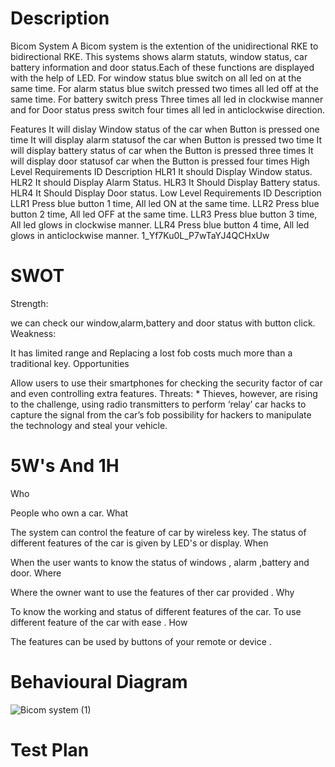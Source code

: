 
# Description


Bicom System
A Bicom system is the extention of the unidirectional RKE to bidirectional RKE. This systems shows alarm statuts, window status, car battery information and door status.Each of these functions are displayed with the help of LED. For window status blue switch on all led on at the same time. For alarm status blue switch pressed two times all led off at the same time. For battery switch press Three times all led in clockwise manner and for Door status press switch four times all led in anticlockwise direction.


Features
It will dislay Window status of the car when Button is pressed one time
It will display alarm statusof the car when Button is pressed two time
It will display battery status of car when the Button is pressed three times
It will display door statusof car when the Button is pressed four times
High Level Requirements
ID	Description
HLR1	It should Display Window status.
HLR2	It should Display Alarm Status.
HLR3	It Should Display Battery status.
HLR4	It Should Display Door status.
Low Level Requirements
ID	Description
LLR1	Press blue button 1 time, All led ON at the same time.
LLR2	Press blue button 2 time, All led OFF at the same time.
LLR3	Press blue button 3 time, All led glows in clockwise manner.
LLR4	Press blue button 4 time, All led glows in anticlockwise manner.
1_Yf7Ku0L_P7wTaYJ4QCHxUw

 # SWOT
Strength:

we can check our window,alarm,battery and door status with button click.
Weakness:

It has limited range and Replacing a lost fob costs much more than a traditional key.
Opportunities

Allow users to use their smartphones for checking the security factor of car and even controlling extra features.
Threats: * Thieves, however, are rising to the challenge, using radio transmitters to perform ‘relay’ car hacks to capture the signal from the car’s fob possibility for hackers to manipulate the technology and steal your vehicle.

# 5W's And 1H
Who

People who own a car.
What

The system can control the feature of car by wireless key.
The status of different features of the car is given by LED's or display.
When

When the user wants to know the status of windows , alarm ,battery and door.
Where

Where the owner want to use the features of ther car provided .
Why

To know the working and status of different features of the car.
To use different feature of the car with ease .
How

The features can be used by buttons of your remote or device .


# Behavioural Diagram
![Bicom system (1)](https://user-images.githubusercontent.com/98838344/157845520-9403535f-ff74-4a39-96b5-818670e9664c.png)

# Test Plan


